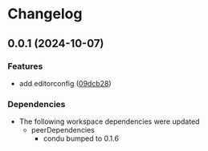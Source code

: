 # Changelog

## 0.0.1 (2024-10-07)


### Features

* add editorconfig ([09dcb28](https://github.com/niieani/condu/commit/09dcb2803c63aa649fea758adbdd86cdd1b1ee58))


### Dependencies

* The following workspace dependencies were updated
  * peerDependencies
    * condu bumped to 0.1.6
